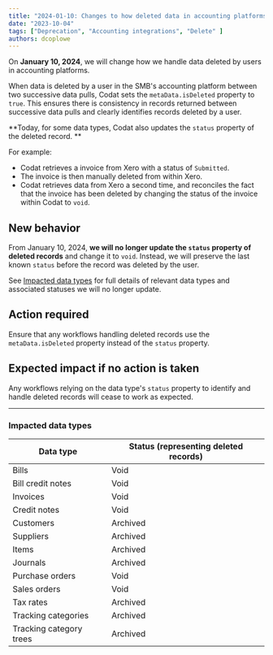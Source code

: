 ```yaml
---
title: "2024-01-10: Changes to how deleted data in accounting platforms is handled"
date: "2023-10-04"
tags: ["Deprecation", "Accounting integrations", "Delete" ]
authors: dcoplowe
---
```


On **January 10, 2024**, we will change how we handle data deleted by users in accounting platforms.

<!--truncate-->

When data is deleted by a user in the SMB's accounting platform between two successive data pulls, Codat sets the `metaData.isDeleted` property to `true`. This ensures there is consistency in records returned between successive data pulls and clearly identifies records deleted by a user.

**Today, for some data types, Codat also updates the `status` property of the deleted record. **

For example:
- Codat retrieves a invoice from Xero with a status of `Submitted`.
- The invoice is then manually deleted from within Xero.
- Codat retrieves data from Xero a second time, and reconciles the fact that the invoice has been deleted by changing the status of the invoice within Codat to `void`.

## New behavior

From January 10, 2024, **we will no longer update the `status` property of deleted records** and change it to `void`. Instead, we will preserve the last known `status` before the record was deleted by the user.

See [Impacted data types](#impacted-data-types) for full details of relevant data types and associated statuses we will no longer update.

## Action required

Ensure that any workflows handling deleted records use the `metaData.isDeleted` property instead of the `status` property.

## Expected impact if no action is taken

Any workflows relying on the data type's `status` property to identify and handle deleted records will cease to work as expected.

--- 

### Impacted data types

| Data type | Status (representing deleted records) |
|-----------|---------------------------------------|
| Bills     | Void |
| Bill credit notes     | Void |
| Invoices     | Void |
| Credit notes     | Void |
| Customers     | Archived |
| Suppliers | Archived |
| Items     | Archived |
| Journals     | Archived |
| Purchase orders     | Void |
| Sales orders     | Void |
| Tax rates     | Archived |
| Tracking categories     | Archived |
| Tracking category trees     | Archived |

